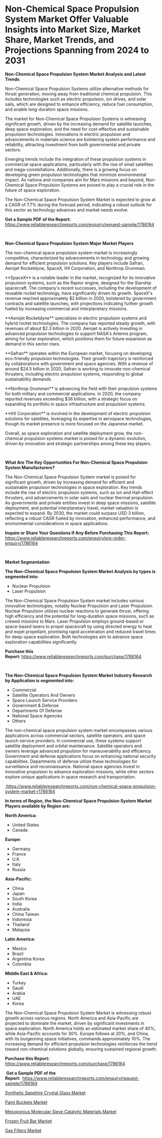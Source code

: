 <p><h1>Non-Chemical Space Propulsion System Market Offer Valuable Insights into Market Size, Market Share, Market Trends, and Projections Spanning from 2024 to 2031</h1></p><p><strong>Non-Chemical Space Propulsion System Market Analysis and Latest Trends</strong></p>
<p><p>Non-Chemical Space Propulsion Systems utilize alternative methods for thrust generation, moving away from traditional chemical propulsion. This includes technologies such as electric propulsion, ion drives, and solar sails, which are designed to enhance efficiency, reduce fuel consumption, and enable long-duration space missions.</p><p>The market for Non-Chemical Space Propulsion Systems is witnessing significant growth, driven by the increasing demand for satellite launches, deep space exploration, and the need for cost-effective and sustainable propulsion technologies. Innovations in electric propulsion and advancements in materials science are bolstering system performance and reliability, attracting investment from both governmental and private sectors.</p><p>Emerging trends include the integration of these propulsion systems in commercial space applications, particularly with the rise of small satellites and mega-constellations. Additionally, there is a growing focus on developing green propulsion technologies that minimize environmental impact. As nations and companies aim for Mars missions and beyond, Non-Chemical Space Propulsion Systems are poised to play a crucial role in the future of space exploration.</p><p>The Non-Chemical Space Propulsion System Market is expected to grow at a CAGR of 7.7% during the forecast period, indicating a robust outlook for this sector as technology advances and market needs evolve.</p></p>
<p><strong>Get a Sample PDF of the Report:&nbsp;</strong> <a href="https://www.reliableresearchreports.com/enquiry/request-sample/1786164?utm_campaign=4&utm_medium=2&utm_source=Github&utm_content=ia&utm_term=09102024&utm_id=non-chemical-space-propulsion-system">https://www.reliableresearchreports.com/enquiry/request-sample/1786164</a></p>
<p>&nbsp;</p>
<p><strong>Non-Chemical Space Propulsion System Major Market Players</strong></p>
<p><p>The non-chemical space propulsion system market is increasingly competitive, characterized by advancements in technology and growing demand for efficient propulsion solutions. Key players include Safran, Aerojet Rocketdyne, SpaceX, IHI Corporation, and Northrop Grumman.</p><p>**SpaceX** is a notable leader in the market, recognized for its innovative propulsion systems, such as the Raptor engine, designed for the Starship spacecraft. The company's recent successes, including the development of reusable rocket technology, have significantly driven its growth. SpaceX's revenue reached approximately $2 billion in 2020, bolstered by government contracts and satellite launches, with projections indicating further growth fueled by increasing commercial and interplanetary missions.</p><p>**Aerojet Rocketdyne** specializes in electric propulsion systems and hybrid rocket technologies. The company has reported steady growth, with revenues of about $2.3 billion in 2020. Aerojet is actively investing in advanced propulsion technologies to support NASA's Artemis program, aiming for lunar exploration, which positions them for future expansion as demand in this sector rises.</p><p>**Safran** operates within the European market, focusing on developing eco-friendly propulsion technologies. Their growth trajectory is reinforced by collaborations with government and space agencies. With a revenue of around $24.5 billion in 2020, Safran is working to innovate non-chemical thrusters, including electric propulsion systems, responding to global sustainability demands.</p><p>**Northrop Grumman** is advancing the field with their propulsion systems for both military and commercial applications. In 2020, the company reported revenues exceeding $36 billion, with a strategic focus on expanding its portfolio in space infrastructure and propulsion systems.</p><p>**IHI Corporation** is involved in the development of electric propulsion solutions for satellites, leveraging its expertise in aerospace technologies, though its market presence is more focused on the Japanese market.</p><p>Overall, as space exploration and satellite deployment grow, the non-chemical propulsion systems market is poised for a dynamic evolution, driven by innovation and strategic partnerships among these key players.</p></p>
<p>&nbsp;</p>
<p><strong>What Are The Key Opportunities For Non-Chemical Space Propulsion System Manufacturers?</strong></p>
<p><p>The Non-Chemical Space Propulsion System market is poised for significant growth, driven by increasing demand for efficient and sustainable propulsion technologies in space exploration. Key trends include the rise of electric propulsion systems, such as ion and Hall-effect thrusters, and advancements in solar sails and nuclear thermal propulsion. As governments and private entities invest in deep space missions, satellite deployment, and potential interplanetary travel, market valuation is expected to expand. By 2030, the market could surpass USD 3 billion, reflecting a robust CAGR fueled by innovation, enhanced performance, and environmental considerations in space applications.</p></p>
<p><strong>Inquire or Share Your Questions If Any Before Purchasing This Report:</strong> <a href="https://www.reliableresearchreports.com/enquiry/pre-order-enquiry/1786164?utm_campaign=4&utm_medium=2&utm_source=Github&utm_content=ia&utm_term=09102024&utm_id=non-chemical-space-propulsion-system">https://www.reliableresearchreports.com/enquiry/pre-order-enquiry/1786164</a></p>
<p>&nbsp;</p>
<p><strong>Market Segmentation</strong></p>
<p><strong>The Non-Chemical Space Propulsion System Market Analysis by types is segmented into:</strong></p>
<p><ul><li>Nuclear Propulsion</li><li>Laser Propulsion</li></ul></p>
<p><p>The Non-Chemical Space Propulsion System market includes various innovative technologies, notably Nuclear Propulsion and Laser Propulsion. Nuclear Propulsion utilizes nuclear reactions to generate thrust, offering high efficiency and the potential for long-duration space missions, such as crewed missions to Mars. Laser Propulsion employs ground-based or space-based lasers to propel spacecraft by using directed energy to heat and expel propellant, promising rapid acceleration and reduced travel times for deep-space exploration. Both technologies aim to advance space exploration capabilities significantly.</p></p>
<p><strong>Purchase this Report:&nbsp;</strong><a href="https://www.reliableresearchreports.com/purchase/1786164?utm_campaign=4&utm_medium=2&utm_source=Github&utm_content=ia&utm_term=09102024&utm_id=non-chemical-space-propulsion-system">https://www.reliableresearchreports.com/purchase/1786164</a></p>
<p>&nbsp;</p>
<p><strong>The Non-Chemical Space Propulsion System Market Industry Research by Application is segmented into:</strong></p>
<p><ul><li>Commercial</li><li>Satellite Operators And Owners</li><li>Space Launch Service Providers</li><li>Government & Defense</li><li>Departments Of Defense</li><li>National Space Agencies</li><li>Others</li></ul></p>
<p><p>The non-chemical space propulsion system market encompasses various applications across commercial sectors, satellite operators, and space launch service providers. In commercial use, these systems support satellite deployment and orbital maintenance. Satellite operators and owners leverage advanced propulsion for maneuverability and efficiency. Government and defense applications focus on enhancing national security capabilities. Departments of defense utilize these technologies for surveillance and reconnaissance. National space agencies invest in innovative propulsion to advance exploration missions, while other sectors explore unique applications in space research and transportation.</p></p>
<p><a href="https://www.reliableresearchreports.com/non-chemical-space-propulsion-system-market-r1786164?utm_campaign=4&utm_medium=2&utm_source=Github&utm_content=ia&utm_term=09102024&utm_id=non-chemical-space-propulsion-system">&nbsp;https://www.reliableresearchreports.com/non-chemical-space-propulsion-system-market-r1786164</a></p>
<p><strong>In terms of Region, the Non-Chemical Space Propulsion System Market Players available by Region are:</strong></p>
<p>
    <p> <strong> North America: </strong>
        <ul>
            <li>United States</li>
            <li>Canada</li>
        </ul>
        </p> 
    <p> <strong> Europe: </strong>
        <ul>
            <li>Germany</li>
            <li>France</li>
            <li>U.K.</li>
            <li>Italy</li>
            <li>Russia</li>
        </ul>
        </p> 
    <p> <strong> Asia-Pacific: </strong>
        <ul>
            <li>China</li>
            <li>Japan</li>
            <li>South Korea</li>
            <li>India</li>
            <li>Australia</li>
            <li>China Taiwan</li>
            <li>Indonesia</li>
            <li>Thailand</li>
            <li>Malaysia</li>
        </ul>
        </p> 
    <p> <strong> Latin America: </strong>
        <ul>
            <li>Mexico</li>
            <li>Brazil</li>
            <li>Argentina Korea</li>
            <li>Colombia</li>
        </ul>
        </p> 
    <p> <strong> Middle East & Africa: </strong>
        <ul>
            <li>Turkey</li>
            <li>Saudi</li>
            <li>Arabia</li>
            <li>UAE</li>
            <li>Korea</li>
        </ul>
    </p>
    </p>
<p><p>The Non-Chemical Space Propulsion System Market is witnessing robust growth across various regions. North America and Asia-Pacific are projected to dominate the market, driven by significant investments in space exploration. North America holds an estimated market share of 40%, while Asia-Pacific accounts for 30%. Europe follows at 20%, and China, with its burgeoning space initiatives, commands approximately 10%. The increasing demand for efficient propulsion technologies reinforces the trend toward non-chemical solutions globally, ensuring sustained regional growth.</p></p>
<p><strong>Purchase this Report: </strong><a href="https://www.reliableresearchreports.com/purchase/1786164?utm_campaign=4&utm_medium=2&utm_source=Github&utm_content=ia&utm_term=09102024&utm_id=non-chemical-space-propulsion-system">https://www.reliableresearchreports.com/purchase/1786164</a></p>
<p>&nbsp;<strong>Get a Sample PDF of the Report:&nbsp;&nbsp;</strong><a href="https://www.reliableresearchreports.com/enquiry/request-sample/1786164?utm_campaign=4&utm_medium=2&utm_source=Github&utm_content=ia&utm_term=09102024&utm_id=non-chemical-space-propulsion-system">https://www.reliableresearchreports.com/enquiry/request-sample/1786164</a></p>
<p><strong></strong></p>
<p><p><a href="https://github.com/WayneHopkins413/Market-Research-Report-List-1/blob/main/synthetic-sapphire-crystal-glass-market.md?utm_campaign=4&utm_medium=2&utm_source=Github&utm_content=ia&utm_term=09102024&utm_id=non-chemical-space-propulsion-system">Synthetic Sapphire Crystal Glass Market</a></p><p><a href="https://www.linkedin.com/pulse/paint-buckets-market-share-analysis-growth-trends-forecasts-zc9zc?utm_campaign=4&utm_medium=2&utm_source=Github&utm_content=ia&utm_term=09102024&utm_id=non-chemical-space-propulsion-system">Paint Buckets Market</a></p><p><a href="https://github.com/alesiasc0na/Market-Research-Report-List-1/blob/main/mesoporous-molecular-sieve-catalytic-materials-market.md?utm_campaign=4&utm_medium=2&utm_source=Github&utm_content=ia&utm_term=09102024&utm_id=non-chemical-space-propulsion-system">Mesoporous Molecular Sieve Catalytic Materials Market</a></p><p><a href="https://issuu.com/reportprime-2/docs/frozen-fruit-bar-market-size-2030.p_6541be12557736?utm_campaign=4&utm_medium=2&utm_source=Github&utm_content=ia&utm_term=09102024&utm_id=non-chemical-space-propulsion-system">Frozen Fruit Bar Market</a></p><p><a href="https://www.linkedin.com/pulse/analyzing-gas-filters-market-dynamics-growth-drivers-oxuec?trackingId=9PlGG3F2Qk28OwZCxUruwQ%3D%3D&utm_campaign=4&utm_medium=2&utm_source=Github&utm_content=ia&utm_term=09102024&utm_id=non-chemical-space-propulsion-system">Gas Filters Market</a></p></p>
